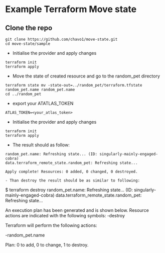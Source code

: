# Example Terraform Move state


## Clone the repo

```
git clone https://github.com/chavo1/move-state.git
cd move-state/sample
```

- Initialise the provider and apply changes
```
terraform init
terraform apply
```
- Move the state of created resource and go to the random_pet directory
```
terraform state mv -state-out=../random_pet/terraform.tfstate random_pet.name random_pet.name
cd ../random_pet
```
- export your ATATLAS_TOKEN
```
ATLAS_TOKEN=<your_atlas_token>
```
- Initialise the provider and apply changes
```
terraform init
terraform apply
```
- The result should as follow:
```
random_pet.name: Refreshing state... (ID: singularly-mainly-engaged-cobra)
data.terraform_remote_state.random_pet: Refreshing state...

Apply complete! Resources: 0 added, 0 changed, 0 destroyed.

- Than destroy the result should be as similar to following:

```
$ terraform destroy
random_pet.name: Refreshing state... (ID: singularly-mainly-engaged-cobra)
data.terraform_remote_state.random_pet: Refreshing state...

An execution plan has been generated and is shown below.
Resource actions are indicated with the following symbols:
  -destroy

Terraform will perform the following actions:

  -random_pet.name


Plan: 0 to add, 0 to change, 1 to destroy.
```
